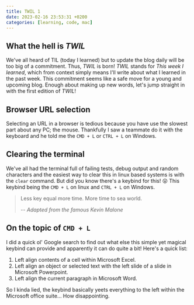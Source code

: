 ```yaml
---
title: TWIL 1
date: 2023-02-16 23:53:31 +0200
categories: [learning, code, mac]
---
```


## What the hell is _TWIL_
We've all heard of TIL (today I learned) but to update the blog daily will be too big of a commitment. Thus, _TWIL_ is born! _TWIL_ stands for _This week I learned_, which from context simply means I'll write about what I learned in the past week. This commitment seems like a safe move for a young and upcoming blog. Enough about making up new words, let's jump straight in with the first edition of _TWIL_!

## Browser URL selection
Selecting an URL in a browser is tedious because you have use the slowest part about any PC; the mouse. Thankfully I saw a teammate do it with the keyboard and he told me the `CMD + L` or `CTRL + L` on Windows.

## Clearing the terminal
We've all had the terminal full of failing tests, debug output and random characters and the easiest way to clear this in linux based systems is with the `clear` command. But did you know there's a keybind for this! :open_mouth: This keybind being the `CMD + L` on linux and `CTRL + L` on Windows.

> Less key equal more time. More time to sea world.
>
>-- _Adapted from the famous Kevin Malone_

## On the topic of `CMD + L`
I did a quick ol' Google search to find out what else this simple yet magical keybind can provide and apparently it can do quite a bit! Here's a quick list:
1. Left align contents of a cell within Microsoft Excel.
1. Left align an object or selected text with the left slide of a slide in Microsoft Powerpoint.
1. Left align the current paragraph in Microsoft Word.

So I kinda lied, the keybind basically yeets everything to the left within the Microsoft office suite... How disappointing.